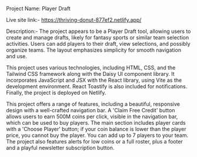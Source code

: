 Project Name: Player Draft

Live site link:- https://thriving-donut-877ef2.netlify.app/

Description:-
The project appears to be a Player Draft tool, allowing users to create and manage drafts,
 likely for fantasy sports or similar team selection activities. Users can add players to 
 their draft, view selections, and possibly organize teams. The layout emphasizes 
 simplicity for smooth navigation and use.



This project uses various technologies, including HTML, CSS, and the Tailwind CSS framework
 along with the Daisy UI component library. It incorporates JavaScript and JSX with the 
 React library, using Vite as the development environment. React Toastify is also included 
 for notifications. Finally, the project is deployed on Netlify.



This project offers a range of features, including a beautiful, responsive design with a 
well-crafted navigation bar. A 'Claim Free Credit' button allows users to earn 500M coins 
per click, visible in the navigation bar, which can be used to buy players. The main 
section includes player cards with a 'Choose Player' button; if your coin balance is lower
than the player price, you cannot buy the player. You can add up to 7 players to your 
team. The project also features alerts for low coins or a full roster, plus a footer and a 
playful newsletter subscription button.
